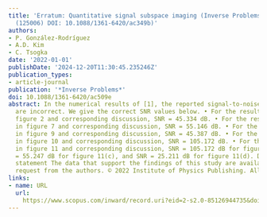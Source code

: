 ```yaml
---
title: 'Erratum: Quantitative signal subspace imaging (Inverse Problems (2021) 37
  (125006) DOI: 10.1088/1361-6420/ac349b)'
authors:
- P. González-Rodríguez
- A.D. Kim
- C. Tsogka
date: '2022-01-01'
publishDate: '2024-12-20T11:30:45.235246Z'
publication_types:
- article-journal
publication: '*Inverse Problems*'
doi: 10.1088/1361-6420/ac509e
abstract: In the numerical results of [1], the reported signal-to-noise ratios (SNRs)
  are incorrect. We give the correct SNR values below. • For the results shown in
  figure 2 and corresponding discussion, SNR = 45.334 dB. • For the results shown
  in figure 7 and corresponding discussion, SNR = 55.146 dB. • For the results shown
  in figure 9 and corresponding discussion, SNR = 45.387 dB. • For the results shown
  in figure 10 and corresponding discussion, SNR = 105.172 dB. • For the results shown
  in figure 11 and corresponding discussion, SNR = 105.172 dB for figure 11(b), SNR
  = 55.247 dB for figure 11(c), and SNR = 25.211 dB for figure 11(d). Data availability
  statement The data that support the findings of this study are available upon reasonable
  request from the authors. © 2022 Institute of Physics Publishing. All rights reserved.
links:
- name: URL
  url: 
    https://www.scopus.com/inward/record.uri?eid=2-s2.0-85126944735&doi=10.1088%2f1361-6420%2fac509e&partnerID=40&md5=6a6b77d788ad34cc7fd9102aabcadff3
---
```

